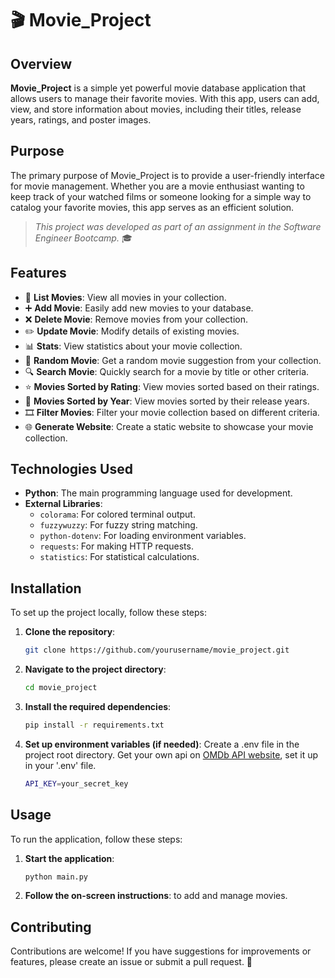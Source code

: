 # 🎬 Movie_Project

## Overview

**Movie_Project** is a simple yet powerful movie database application that allows users to manage their favorite movies. With this app, users can add, view, and store information about movies, including their titles, release years, ratings, and poster images.

## Purpose

The primary purpose of Movie_Project is to provide a user-friendly interface for movie management. Whether you are a movie enthusiast wanting to keep track of your watched films or someone looking for a simple way to catalog your favorite movies, this app serves as an efficient solution. 

> *This project was developed as part of an assignment in the Software Engineer Bootcamp.* 🎓

## Features

- 📜 **List Movies**: View all movies in your collection.
- ➕ **Add Movie**: Easily add new movies to your database.
- ❌ **Delete Movie**: Remove movies from your collection.
- ✏️ **Update Movie**: Modify details of existing movies.
- 📊 **Stats**: View statistics about your movie collection.
- 🎲 **Random Movie**: Get a random movie suggestion from your collection.
- 🔍 **Search Movie**: Quickly search for a movie by title or other criteria.
- ⭐ **Movies Sorted by Rating**: View movies sorted based on their ratings.
- 📅 **Movies Sorted by Year**: View movies sorted by their release years.
- 🎞️ **Filter Movies**: Filter your movie collection based on different criteria.
- 🌐 **Generate Website**: Create a static website to showcase your movie collection.

## Technologies Used

- **Python**: The main programming language used for development.
- **External Libraries**: 
  - `colorama`: For colored terminal output.
  - `fuzzywuzzy`: For fuzzy string matching.
  - `python-dotenv`: For loading environment variables.
  - `requests`: For making HTTP requests.
  - `statistics`: For statistical calculations.

## Installation

To set up the project locally, follow these steps:

1. **Clone the repository**:

   ```bash
   git clone https://github.com/yourusername/movie_project.git
   
2. **Navigate to the project directory**:

   ```bash
   cd movie_project
   
3. **Install the required dependencies**:

   ```bash
   pip install -r requirements.txt
   
4. **Set up environment variables (if needed)**:
Create a .env file in the project root directory. Get your own api on [OMDb API website](https://www.omdbapi.com/), set it up in your '.env' file.

   ```bash
   API_KEY=your_secret_key

## Usage

To run the application, follow these steps:

1. **Start the application**:

   ```bash
   python main.py
   
2. **Follow the on-screen instructions**: to add and manage movies.

## Contributing

Contributions are welcome! If you have suggestions for improvements or features, please create an issue or submit a pull request. 🤝


